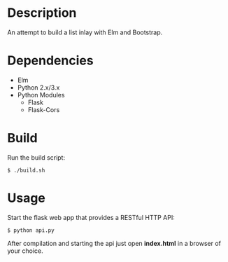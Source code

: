 # Description

An attempt to build a list inlay with Elm and Bootstrap.

# Dependencies

* Elm
* Python 2.x/3.x
* Python Modules
  * Flask
  * Flask-Cors

# Build

Run the build script:

```
$ ./build.sh
```

# Usage

Start the flask web app that provides a RESTful HTTP API:

```
$ python api.py
```
  
After compilation and starting the api just open **index.html** in a browser of
your choice.
